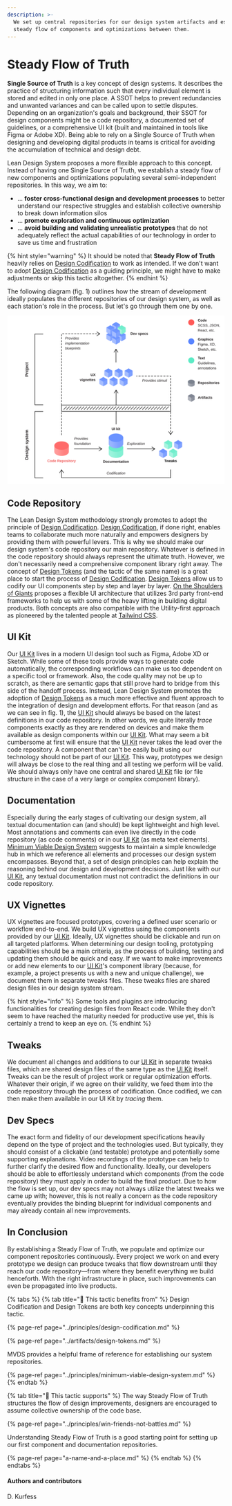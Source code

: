 ```yaml
---
description: >-
  We set up central repositories for our design system artifacts and establish a
  steady flow of components and optimizations between them.
---
```


# Steady Flow of Truth

**Single Source of Truth** is a key concept of design systems. It describes the practice of structuring information such that every individual element is stored and edited in only one place. A SSOT helps to prevent redundancies and unwanted variances and can be called upon to settle disputes. Depending on an organization's goals and background, their SSOT for design components might be a code repository, a documented set of guidelines, or a comprehensive UI kit \(built and maintained in tools like Figma or Adobe XD\). Being able to rely on a Single Source of Truth when designing and developing digital products in teams is critical for avoiding the accumulation of technical and design debt. 

Lean Design System proposes a more flexible approach to this concept. Instead of having one Single Source of Truth, we establish a steady flow of new components and optimizations populating several semi-independent repositories. In this way, we aim to:

* ... **foster cross-functional design and development processes** to better understand our respective struggles and establish collective ownership to break down information silos
* ... **promote exploration and continuous optimization**
* ... **avoid building and validating unrealistic prototypes** that do not adequately reflect the actual capabilities of our technology in order to save us time and frustration

{% hint style="warning" %}
It should be noted that **Steady Flow of Truth** heavily relies on [Design Codification](../principles/design-codification.md) to work as intended. If we don't want to adopt [Design Codification](../principles/design-codification.md) as a guiding principle, we might have to make adjustments or skip this tactic altogether.
{% endhint %}

The following diagram \(fig. 1\) outlines how the stream of development ideally populates the different repositories of our design system, as well as each station's role in the process. But let's go through them one by one.

![Fig. 1: Steady Flow of Truth](../../.gitbook/assets/fig_steady_flow.svg)

## Code Repository

The Lean Design System methodology strongly promotes to adopt the principle of [Design Codification](../principles/design-codification.md). [Design Codification](../principles/design-codification.md), if done right, enables teams to collaborate much more naturally and empowers designers by providing them with powerful levers. This is why we should make our design system's code repository our main repository. Whatever is defined in the code repository should always represent the ultimate truth. However, we don't necessarily need a comprehensive component library right away. The concept of [Design Tokens](../artifacts/design-tokens.md) \(and the tactic of the same name\) is a great place to start the process of [Design Codification](../principles/design-codification.md). [Design Tokens](../artifacts/design-tokens.md) allow us to codify our UI components step by step and layer by layer. [On the Shoulders of Giants](on-the-shoulders-of-giants.md) proposes a flexible UI architecture that utilizes 3rd party front-end frameworks to help us with some of the heavy lifting in building digital products. Both concepts are also compatible with the Utility-first approach as pioneered by the talented people at [Tailwind CSS](https://tailwindcss.com/docs/utility-first).

## UI Kit

Our [UI Kit](../artifacts/ui-kits.md) lives in a modern UI design tool such as Figma, Adobe XD or Sketch. While some of these tools provide ways to generate code automatically, the corresponding workflows can make us too dependent on a specific tool or framework. Also, the code quality may not be up to scratch, as there are semantic gaps that still prove hard to bridge from this side of the handoff process. Instead, Lean Design System promotes the adoption of [Design Tokens](../artifacts/design-tokens.md) as a much more effective and fluent approach to the integration of design and development efforts. For that reason \(and as we can see in fig. 1\), the [UI Kit](../artifacts/ui-kits.md) should always be based on the latest definitions in our code repository. In other words, we quite literally _trace_ components exactly as they are rendered on devices and make them available as design components within our [UI Kit](../artifacts/ui-kits.md). What may seem a bit cumbersome at first will ensure that the [UI Kit](../artifacts/ui-kits.md) never takes the lead over the code repository. A component that can't be easily built using our technology should not be part of our [UI Kit](../artifacts/ui-kits.md). This way, prototypes we design will always be close to the real thing and all testing we perform will be valid. We should always only have one central and shared [UI Kit](../artifacts/ui-kits.md) file \(or file structure in the case of a very large or complex component library\).

## Documentation

Especially during the early stages of cultivating our design system, all textual documentation can \(and should\) be kept lightweight and high level. Most annotations and comments can even live directly in the code repository \(as code comments\) or in our [UI Kit](../artifacts/ui-kits.md) \(as meta text elements\). [Minimum Viable Design System](../principles/minimum-viable-design-system.md) suggests to maintain a simple knowledge hub in which we reference all elements and processes our design system encompasses. Beyond that, a set of design principles can help explain the reasoning behind our design and development decisions. Just like with our [UI Kit](../artifacts/ui-kits.md), any textual documentation must not contradict the definitions in our code repository.

## UX Vignettes

UX vignettes are focused prototypes, covering a defined user scenario or workflow end-to-end. We build UX vignettes using the components provided by our [UI Kit](../artifacts/ui-kits.md). Ideally, UX vignettes should be clickable and run on all targeted platforms. When determining our design tooling, prototyping capabilities should be a main criteria, as the process of building, testing and updating them should be quick and easy. If we want to make improvements or add new elements to our [UI Kit](../artifacts/ui-kits.md)'s component library \(because, for example, a project presents us with a new and unique challenge\), we document them in separate tweaks files. These tweaks files are shared design files in our design system stream.

{% hint style="info" %}
Some tools and plugins are introducing functionalities for creating design files from React code. While they don't seem to have reached the maturity needed for productive use yet, this is certainly a trend to keep an eye on.
{% endhint %}

## Tweaks

We document all changes and additions to our [UI Kit](../artifacts/ui-kits.md) in separate tweaks files, which are shared design files of the same type as the [UI Kit](../artifacts/ui-kits.md) itself. Tweaks can be the result of project work or regular optimization efforts. Whatever their origin, if we agree on their validity, we feed them into the code repository through the process of codification. Once codified, we can then make them available in our UI Kit by _tracing_ them.

## Dev Specs

The exact form and fidelity of our development specifications heavily depend on the type of project and the technologies used. But typically, they should consist of a clickable \(and testable\) prototype and potentially some supporting explanations. Video recordings of the prototype can help to further clarify the desired flow and functionality. Ideally, our developers should be able to effortlessly understand which components \(from the code repository\) they must apply in order to build the final product. Due to how the flow is set up, our dev specs may not always utilize the latest tweaks we came up with; however, this is not really a concern as the code repository eventually provides the binding blueprint for individual components and may already contain all new improvements.

## In Conclusion

By establishing a Steady Flow of Truth, we populate and optimize our component repositories continuously. Every project we work on and every prototype we design can produce tweaks that flow downstream until they reach our code repository—from where they benefit everything we build henceforth. With the right infrastructure in place, such improvements can even be propagated into live products.

{% tabs %}
{% tab title="🙏  This tactic benefits from" %}
Design Codification and Design Tokens are both key concepts underpinning this tactic.

{% page-ref page="../principles/design-codification.md" %}

{% page-ref page="../artifacts/design-tokens.md" %}

MVDS provides a helpful frame of reference for establishing our system repositories.

{% page-ref page="../principles/minimum-viable-design-system.md" %}
{% endtab %}

{% tab title="💪  This tactic supports" %}
The way Steady Flow of Truth structures the flow of design improvements, designers are encouraged to assume collective ownership of the code base.

{% page-ref page="../principles/win-friends-not-battles.md" %}

Understanding Steady Flow of Truth is a good starting point for setting up our first component and documentation repositories.

{% page-ref page="a-name-and-a-place.md" %}
{% endtab %}
{% endtabs %}

#### Authors and contributors

D. Kurfess

